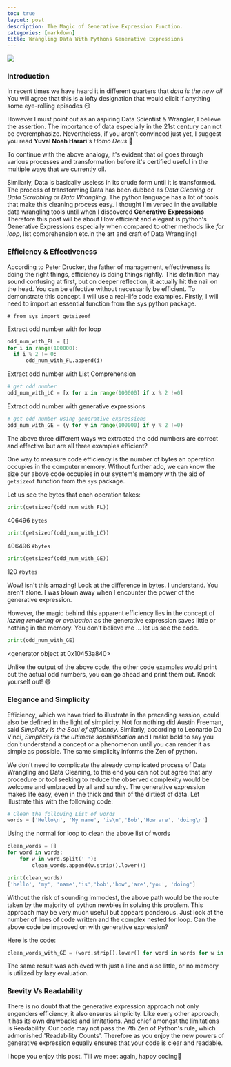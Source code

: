 ```yaml
---
toc: true
layout: post
description: The Magic of Generative Expression Function.
categories: [markdown]
title: Wrangling Data With Pythons Generative Expressions
---
```





![](/images/clean_data.jpg)

### Introduction
In recent times we have heard it in different quarters that *data is the new oil*
You will agree that this is a lofty designation that would elicit if anything
some eye-rolling episodes :smirk:

However I must point out as an aspiring Data Scientist & Wrangler,  I believe
the assertion. The importance of data especially in the 21st century can not be
overemphasize. Nevertheless, if you aren't convinced just yet, I suggest you read
**Yuval Noah Harari**'s *Homo Deus* :closed_book:

To continue with the above analogy, it's evident that oil goes through various
processes and transformation before it's certified useful in the multiple ways that
we currently oil.

Similarly, Data is basically
useless in its crude form until it is transformed. The process of transforming Data
has been dubbed as *Data Cleaning* or *Data Scrubbing* or *Data Wrangling*. The python
language has a lot of tools that make this cleaning process easy. I thought I'm
versed in the available data wrangling tools until when I discovered **Generative Expressions**
Therefore this post will be about How  efficient and elegant is python's Generative Expressions especially  when compared to other methods like *for loop*, list comprehension etc.in the art and craft of Data Wrangling!

### Efficiency & Effectiveness
According to  Peter Drucker, the father of management, effectiveness is doing
the right things, efficiency is doing things rightly. This definition may sound
confusing at first, but on deeper reflection, it actually hit the nail on the head.
You can be effective without necessarily be efficient. To demonstrate this concept.
I will use a real-life code examples.
Firstly, I will need to import an essential function from the sys python package.

`# from sys import getsizeof`


Extract odd number with for loop
```python
odd_num_with_FL = []
for i in range(100000):
  if i % 2 != 0:
      odd_num_with_FL.append(i)
```

Extract odd number with List Comprehension

```python
# get odd number
odd_num_with_LC = [x for x in range(100000) if x % 2 !=0]
```

Extract odd number with generative expressions

```python
# get odd number using generative expressions
odd_num_with_GE = (y for y in range(100000) if y % 2 !=0)
```

The above three different ways we extracted the odd numbers are correct and effective but are all three examples efficient?

One way to measure code efficiency is the number of bytes an operation occupies in the computer memory. Without further ado, we can know the size our above code occupies in our system's memory with the aid of `getsizeof` function from the `sys` package.

Let us see the bytes that each operation takes:

```python
print(getsizeof(odd_num_with_FL))
```
406496 `bytes`

```python
print(getsizeof(odd_num_with_LC))
```
406496 `#bytes`

```python
print(getsizeof(odd_num_with_GE))
```
120 `#bytes`

Wow! isn't this amazing! Look at the difference in bytes. I understand. You aren't alone. I was blown away when I encounter the power of the generative expression.

However, the magic behind this apparent efficiency lies in the concept of *lazing rendering or evaluation* as the generative expression saves little or nothing in the memory. You don't believe me ... let us see the code.

```python
print(odd_num_with_GE)
```
<generator object <genexpr> at 0x10453a840>

Unlike the output of the above code, the other code examples would print out the actual odd numbers, you can go ahead and print them out. Knock yourself out! :smile:


### Elegance and Simplicity
Efficiency, which we have tried to illustrate in the preceding session, could also be defined in the light of simplicity. Not for nothing did Austin Freeman, said *Simplicity is the Soul of efficiency*. Similarly, according to Leonardo Da Vinci, *Simplicity is the ultimate sophistication* and I make bold to say you don't understand a concept or a phenomenon until you can render it as simple as possible. The same simplicity informs the  Zen of python.

We don't need to complicate the already complicated process of Data Wrangling and Data Cleaning, to this end you can not but agree that any procedure or tool seeking to reduce the observed complexity would be welcome and embraced by all and sundry. The generative expression makes life easy, even in the thick and thin of the dirtiest of data.
Let illustrate this with the following
code:

```python
# Clean the following List of words
words = ['Hello\n', 'My name', 'is\n','Bob','How are', 'doing\n']
```

Using the normal for loop to clean the above list of words

```python
clean_words = []
for word in words:
    for w in word.split(' '):
        clean_words.append(w.strip().lower())
```
```python
print(clean_words)
['hello', 'my', 'name','is','bob','how','are','you', 'doing']
```
Without the risk of sounding immodest, the above path would be the route taken by the majority of python newbies in solving this problem. This approach may be very much useful but appears ponderous. Just look at the number of lines of code written and the complex nested for loop. Can the above code be improved on with generative expression?

Here is the code:

```python
clean_words_with_GE = (word.strip().lower() for word in words for w in word.split(' '))
```
The same result was achieved with just a line and also little, or no memory is utilized by lazy evaluation.

### Brevity Vs Readability

There is no doubt that the generative expression approach not only engenders efficiency, it also ensures simplicity. Like every other approach, it has its own drawbacks and limitations. And chief amongst the limitations is Readability. Our code may not pass the 7th Zen of Python's rule, which admonished:'Readability Counts'. Therefore as you enjoy the new powers of generative expression equally ensures that your code is clear and readable.

I hope you enjoy this post. Till we meet again, happy coding:hammer:

